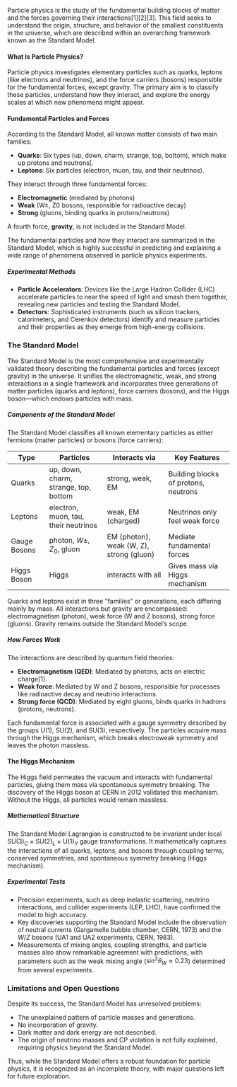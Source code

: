 Particle physics is the study of the fundamental building blocks of matter and the forces governing their interactions[1][2][3]. This field seeks to understand the origin, structure, and behavior of the smallest constituents in the universe, which are described within an overarching framework known as the Standard Model.

#### What Is Particle Physics?

Particle physics investigates elementary particles such as quarks, leptons (like electrons and neutrinos), and the force carriers (bosons) responsible for the fundamental forces, except gravity. The primary aim is to classify these particles, understand how they interact, and explore the energy scales at which new phenomena might appear.

#### Fundamental Particles and Forces

According to the Standard Model, all known matter consists of two main families:

- **Quarks**: Six types (up, down, charm, strange, top, bottom), which make up protons and neutrons[.
- **Leptons**: Six particles (electron, muon, tau, and their neutrinos).

They interact through three fundamental forces:
- **Electromagnetic** (mediated by photons)
- **Weak** (W±, Z0 bosons, responsible for radioactive decay)
- **Strong** (gluons, binding quarks in protons/neutrons)

A fourth force, **gravity**, is not included in the Standard Model.

The fundamental particles and how they interact are summarized in the Standard Model, which is highly successful in predicting and explaining a wide range of phenomena observed in particle physics experiments.

##### Experimental Methods
- **Particle Accelerators**: Devices like the Large Hadron Collider (LHC) accelerate particles to near the speed of light and smash them together, revealing new particles and testing the Standard Model.
- **Detectors**: Sophisticated instruments (such as silicon trackers, calorimeters, and Cerenkov detectors) identify and measure particles and their properties as they emerge from high-energy collisions.

### The Standard Model 
The Standard Model is the most comprehensive and experimentally validated theory describing the fundamental particles and forces (except gravity) in the universe. It unifies the electromagnetic, weak, and strong interactions in a single framework and incorporates three generations of matter particles (quarks and leptons), force carriers (bosons), and the Higgs boson—which endows particles with mass.

##### Components of the Standard Model
The Standard Model classifies all known elementary particles as either fermions (matter particles) or bosons (force carriers):

| Type      | Particles                                    | Interacts via       | Key Features                  |
|-----------|----------------------------------------------|---------------------|-------------------------------|
| Quarks    | up, down, charm, strange, top, bottom        | strong, weak, EM    | Building blocks of protons, neutrons |
| Leptons   | electron, muon, tau, their neutrinos         | weak, EM (charged)  | Neutrinos only feel weak force |
| Gauge Bosons | photon, $W±$, $Z_0$, gluon                    | EM (photon), weak (W, Z), strong (gluon) | Mediate fundamental forces     |
| Higgs Boson | Higgs                                      | interacts with all   | Gives mass via Higgs mechanism |
Quarks and leptons exist in three "families" or generations, each differing mainly by mass. All interactions but gravity are encompassed: electromagnetism (photon), weak force (W and Z bosons), strong force (gluons). Gravity remains outside the Standard Model’s scope.

##### How Forces Work
The interactions are described by quantum field theories:
- **Electromagnetism (QED)**: Mediated by photons, acts on electric charge[1].
- **Weak force**: Mediated by W and Z bosons, responsible for processes like radioactive decay and neutrino interactions.
- **Strong force (QCD)**: Mediated by eight gluons, binds quarks in hadrons (protons, neutrons).

Each fundamental force is associated with a gauge symmetry described by the groups U(1), SU(2), and SU(3), respectively. The particles acquire mass through the Higgs mechanism, which breaks electroweak symmetry and leaves the photon massless.

#### The Higgs Mechanism
The Higgs field permeates the vacuum and interacts with fundamental particles, giving them mass via spontaneous symmetry breaking. The discovery of the Higgs boson at CERN in 2012 validated this mechanism. Without the Higgs, all particles would remain massless.

##### Mathematical Structure
The Standard Model Lagrangian is constructed to be invariant under local SU(3)$_C$ × SU(2)$_L$ × U(1)$_Y$ gauge transformations. It mathematically captures the interactions of all quarks, leptons, and bosons through coupling terms, conserved symmetries, and spontaneous symmetry breaking (Higgs mechanism).

##### Experimental Tests
- Precision experiments, such as deep inelastic scattering, neutrino interactions, and collider experiments (LEP, LHC), have confirmed the model to high accuracy.
- Key discoveries supporting the Standard Model include the observation of neutral currents (Gargamelle bubble chamber, CERN, 1973) and the $W/Z$ bosons (UA1 and UA2 experiments, CERN, 1983).
- Measurements of mixing angles, coupling strengths, and particle masses also show remarkable agreement with predictions, with parameters such as the weak mixing angle ($\sin^2 \theta_W \approx 0.23$) determined from several experiments.

### Limitations and Open Questions
Despite its success, the Standard Model has unresolved problems:
- The unexplained pattern of particle masses and generations.
- No incorporation of gravity.
- Dark matter and dark energy are not described.
- The origin of neutrino masses and CP violation is not fully explained, requiring physics beyond the Standard Model.

Thus, while the Standard Model offers a robust foundation for particle physics, it is recognized as an incomplete theory, with major questions left for future exploration.